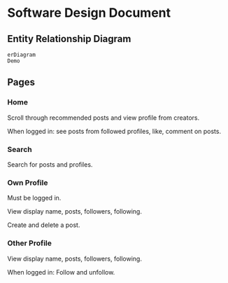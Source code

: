 # Software Design Document

## Entity Relationship Diagram

```mermaid
erDiagram
Demo
```

## Pages

### Home

Scroll through recommended posts and view profile from creators.

When logged in: see posts from followed profiles, like, comment on posts.

### Search

Search for posts and profiles.

### Own Profile

Must be logged in.

View display name, posts, followers, following.

Create and delete a post.

### Other Profile

View display name, posts, followers, following.

When logged in: Follow and unfollow.
